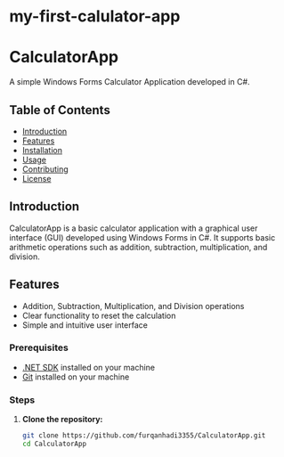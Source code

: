# my-first-calulator-app
# CalculatorApp

A simple Windows Forms Calculator Application developed in C#.

## Table of Contents
- [Introduction](#introduction)
- [Features](#features)
- [Installation](#installation)
- [Usage](#usage)
- [Contributing](#contributing)
- [License](#license)


## Introduction

CalculatorApp is a basic calculator application with a graphical user interface (GUI) developed using Windows Forms in C#. It supports basic arithmetic operations such as addition, subtraction, multiplication, and division.

## Features

- Addition, Subtraction, Multiplication, and Division operations
- Clear functionality to reset the calculation
- Simple and intuitive user interface


### Prerequisites

- [.NET SDK](https://dotnet.microsoft.com/download) installed on your machine
- [Git](https://git-scm.com/downloads) installed on your machine

### Steps

1. **Clone the repository:**
   ```sh
   git clone https://github.com/furqanhadi3355/CalculatorApp.git
   cd CalculatorApp
   
